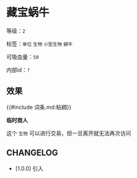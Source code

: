 # 藏宝蜗牛

等级：`2`

标签：`单位` `生物` `小型生物` `蜗牛`

可吸血量：`50`

内部id：`?`

## 效果

{{#include 词条.md:粘稠}}

**临时商人**

这个 `生物` 可以进行交易，但一旦离开就无法再次访问

## CHANGELOG

- [1.0.0] 引入
